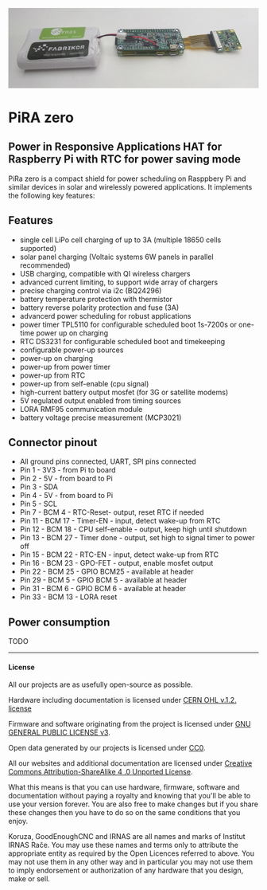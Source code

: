 ![irnas_logo](https://github.com/IRNAS/PiRA-RTC-HAT/blob/master/pira-zero-pitstop.jpg)
# PiRA zero 
## Power in Responsive Applications HAT for Raspberry Pi with RTC for power saving mode
PiRa zero is a compact shield for power scheduling on Rasppbery Pi and similar devices in solar and wirelessly powered applications. It implements the following key features:

## Features

 * single cell LiPo cell charging of up to 3A (multiple 18650 cells supported)
 * solar panel charging (Voltaic systems 6W panels in parallel recommended)
 * USB charging, compatible with QI wireless chargers
 * advanced current limiting, to support wide array of chargers
 * precise charging control via i2c (BQ24296)
 * battery temperature protection with thermistor
 * battery reverse polarity protection and fuse (3A)
 * advancerd power scheduling for robust applications
  * power timer TPL5110 for configurable scheduled boot 1s-7200s or one-time power up on charging
  * RTC DS3231 for configurable scheduled boot and timekeeping
  * configurable power-up sources
   * power-up on charging
   * power-up from power timer
   * power-up from RTC
   * power-up from self-enable (cpu signal)
 * high-current battery output mosfet (for 3G or satellite modems)
 * 5V regulated output enabled from timing sources
 * LORA RMF95 communication module
 * battery voltage precise measurement (MCP3021)

## Connector pinout
 * All ground pins connected, UART, SPI pins connected
 * Pin 1 - 3V3 - from Pi to board
 * Pin 2 - 5V - from board to Pi
 * Pin 3 - SDA
 * Pin 4 - 5V - from board to Pi
 * Pin 5 - SCL
 * Pin 7 - BCM 4 - RTC-Reset- output, reset RTC if needed
 * Pin 11 - BCM 17 - Timer-EN - input, detect wake-up from RTC
 * Pin 12 - BCM 18 - CPU self-enable - output, keep high until shutdown
 * Pin 13 - BCM 27 - Timer done - output, set high to signal timer to power off
 * Pin 15 - BCM 22 - RTC-EN - input, detect wake-up from RTC
 * Pin 16 - BCM 23 - GPO-FET - output, enable mosfet output
 * Pin 22 - BCM 25 - GPIO BCM25 - available at header
 * Pin 29 - BCM 5 - GPIO BCM 5 - available at header
 * Pin 31 - BCM 6 - GPIO BCM 6 - available at header
 * Pin 33 - BCM 13 - LORA reset

## Power consumption
TODO

---

#### License

All our projects are as usefully open-source as possible.

Hardware including documentation is licensed under [CERN OHL v.1.2. license](http://www.ohwr.org/licenses/cern-ohl/v1.2)

Firmware and software originating from the project is licensed under [GNU GENERAL PUBLIC LICENSE v3](http://www.gnu.org/licenses/gpl-3.0.en.html).

Open data generated by our projects is licensed under [CC0](https://creativecommons.org/publicdomain/zero/1.0/legalcode).

All our websites and additional documentation are licensed under [Creative Commons Attribution-ShareAlike 4 .0 Unported License](https://creativecommons.org/licenses/by-sa/4.0/legalcode).

What this means is that you can use hardware, firmware, software and documentation without paying a royalty and knowing that you'll be able to use your version forever. You are also free to make changes but if you share these changes then you have to do so on the same conditions that you enjoy.

Koruza, GoodEnoughCNC and IRNAS are all names and marks of Institut IRNAS Rače. 
You may use these names and terms only to attribute the appropriate entity as required by the Open Licences referred to above. You may not use them in any other way and in particular you may not use them to imply endorsement or authorization of any hardware that you design, make or sell.
